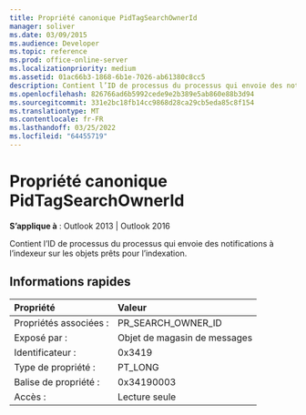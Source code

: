 ```yaml
---
title: Propriété canonique PidTagSearchOwnerId
manager: soliver
ms.date: 03/09/2015
ms.audience: Developer
ms.topic: reference
ms.prod: office-online-server
ms.localizationpriority: medium
ms.assetid: 01ac66b3-1868-6b1e-7026-ab61380c8cc5
description: Contient l’ID de processus du processus qui envoie des notifications à l’indexeur sur les objets prêts pour l’indexation.
ms.openlocfilehash: 826766ad6b5992cede9e2b389e5ab860e88b3d94
ms.sourcegitcommit: 331e2bc18fb14cc9868d28ca29cb5eda85c8f154
ms.translationtype: MT
ms.contentlocale: fr-FR
ms.lasthandoff: 03/25/2022
ms.locfileid: "64455719"
---
```

# <a name="pidtagsearchownerid-canonical-property"></a>Propriété canonique PidTagSearchOwnerId

  
  
**S’applique à** : Outlook 2013 | Outlook 2016 
  
Contient l’ID de processus du processus qui envoie des notifications à l’indexeur sur les objets prêts pour l’indexation.
  
## <a name="quick-info"></a>Informations rapides

|Propriété |Valeur |
|:-----|:-----|
|Propriétés associées :  <br/> |PR_SEARCH_OWNER_ID  <br/> |
|Exposé par :  <br/> |Objet de magasin de messages  <br/> |
|Identificateur :  <br/> |0x3419  <br/> |
|Type de propriété :  <br/> |PT_LONG  <br/> |
|Balise de propriété :  <br/> |0x34190003  <br/> |
|Accès :  <br/> |Lecture seule  <br/> |
   


